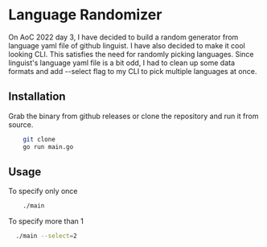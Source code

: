 # Language Randomizer

On AoC 2022 day 3, I have decided to build a random generator from language yaml file of github linguist. I have also decided to make it cool looking CLI.
This satisfies the need for randomly picking languages. Since linguist's language yaml file is a bit odd, I had to clean up some data formats and add --select flag to my CLI to
pick multiple languages at once.

## Installation

Grab the binary from github releases or clone the repository and run it from source.
```sh
    git clone 
    go run main.go
```

## Usage

To specify only once
```sh
    ./main
```

To specify more than 1

```sh
  ./main --select=2
```